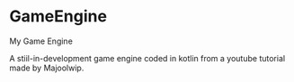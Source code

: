# GameEngine
My Game Engine

A stiil-in-development game engine coded in kotlin from a youtube tutorial made by Majoolwip.
